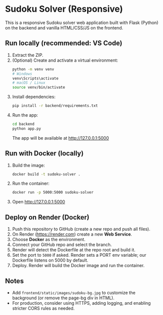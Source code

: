 # Sudoku Solver (Responsive)

This is a responsive Sudoku solver web application built with Flask (Python) on the backend and vanilla HTML/CSS/JS on the frontend.

## Run locally (recommended: VS Code)

1. Extract the ZIP.
2. (Optional) Create and activate a virtual environment:
   ```bash
   python -m venv venv
   # Windows
   venv\Scripts\activate
   # macOS / Linux
   source venv/bin/activate
   ```
3. Install dependencies:
   ```bash
   pip install -r backend/requirements.txt
   ```
4. Run the app:
   ```bash
   cd backend
   python app.py
   ```
   The app will be available at http://127.0.0.1:5000

## Run with Docker (locally)
1. Build the image:
   ```bash
   docker build -t sudoku-solver .
   ```
2. Run the container:
   ```bash
   docker run -p 5000:5000 sudoku-solver
   ```
3. Open http://127.0.0.1:5000

## Deploy on Render (Docker)
1. Push this repository to GitHub (create a new repo and push all files).
2. On Render (https://render.com) create a new **Web Service**.
3. Choose **Docker** as the environment.
4. Connect your GitHub repo and select the branch.
5. Render will detect the Dockerfile at the repo root and build it.
6. Set the port to `5000` if asked. Render sets a PORT env variable; our Dockerfile listens on 5000 by default.
7. Deploy. Render will build the Docker image and run the container.

## Notes
- Add `frontend/static/images/sudoku-bg.jpg` to customize the background (or remove the page-bg div in HTML).
- For production, consider using HTTPS, adding logging, and enabling stricter CORS rules as needed.
